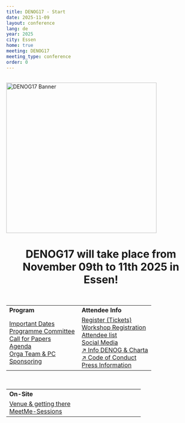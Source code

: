 ```yaml
---
title: DENOG17 - Start
date: 2025-11-09
layout: conference
lang: de
year: 2025
city: Essen
home: true
meeting: DENOG17
meeting_type: conference
order: 0
---
```


<br />

<img src="{{ site.url }}/images/meetings/denog17/denog17_banner.jpg" alt="DENOG17 Banner" width="400px" class="img-fluid">
<br />

<center>
    <h1>DENOG17 will take place from November 09th to 11th 2025 in Essen!</h1>
</center>

<br />

<!-- <b>Overview of conference website:</b><br /> -->
<table border="0" width="100%">
<tr>
 <td width="50%"><b>Program</b></td>
 <td width="50%"><b>Attendee Info</b></td>
</tr>
<tr>
 <td>
  <a href="important_dates.html">Important Dates </a><br />
  <a href="pc.html">Programme Committee </a><br />
  <a href="cfp.html">Call for Papers</a><br />
  <a href="agenda.html">Agenda</a><br />
<!--  <a href="social.html">Social Event</a><br /> -->
  <a href="orga.html">Orga Team & PC</a><br />
  <a href="sponsoring.html">Sponsoring</a><br />
  <!-- <a href="speaker.html">Speaker Information</a><br />  -->
 </td>
 <td>
<!--  <a href="participation.html">How to participate</a><br /> -->
  <a href="tickets.html">Register (Tickets)</a><br />
  <a href="workshop_registration.html">Workshop Registration</a><br /> 
  <a href="attendees.html">Attendee list</a><br />
  <a href="socialmedia.html">Social Media</a><br />
  <a href="denoginfo.html">&#8599; Info DENOG & Charta</a><br />
  <a href="coc.html">&#8599; Code of Conduct</a><br />
 <a href="press.html">Press Information</a><br/>
 </td>
</tr>
</table>

<br />

<table border="0" width="100%">
<tr>
 <td width="50%"><b>On-Site</b></td>
<!--  <td width="50%"><b>Remote</b></td> -->
</tr>
<tr>
 <td>
  <a href="venue.html">Venue & getting there</a><br />
<!--  <a href="features.html">Features</a><br /> -->
  <a href="meetmesessions.html">MeetMe-Sessions</a><br />
<!--  <a href="hotels.html">Conference Hotel & Reservation</a><br />
  <a href="social.html">Social Events</a><br />
  <a href="hygiene_concept.html">Hygiene Concept</a><br />
  <a href="eventsupport.html">Event Support on-site</a><br />  -->
 </td>
<!-- <td>
  <a href="venueremote.html">Meeting Venue remote</a><br />
 </td> -->
</tr>
</table>
<br /><br />

